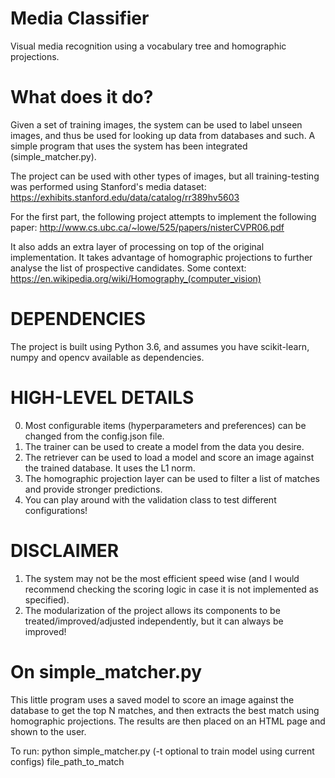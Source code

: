 # Media Classifier
Visual media recognition using a vocabulary tree and homographic projections.

# What does it do?
Given a set of training images, the system can be used to label unseen images, and thus be used for looking up data from databases and such. A simple program that uses the system has been integrated (simple_matcher.py).

The project can be used with other types of images, but all training-testing was performed using Stanford's media dataset:
https://exhibits.stanford.edu/data/catalog/rr389hv5603

For the first part, the following project attempts to implement the following paper:
http://www.cs.ubc.ca/~lowe/525/papers/nisterCVPR06.pdf

It also adds an extra layer of processing on top of the original implementation. It takes advantage of homographic projections to further analyse the list of prospective candidates.
Some context: https://en.wikipedia.org/wiki/Homography_(computer_vision)

# DEPENDENCIES
The project is built using Python 3.6, and assumes you have scikit-learn, numpy and opencv available as dependencies.

# HIGH-LEVEL DETAILS
0. Most configurable items (hyperparameters and preferences) can be changed from the config.json file.
1. The trainer can be used to create a model from the data you desire.
2. The retriever can be used to load a model and score an image against the trained database. It uses the L1 norm.
3. The homographic projection layer can be used to filter a list of matches and provide stronger predictions.
4. You can play around with the validation class to test different configurations!

# DISCLAIMER
1. The system may not be the most efficient speed wise (and I would recommend checking the scoring logic in case it is not implemented as specified). 
2. The modularization of the project allows its components to be treated/improved/adjusted independently, but it can always be improved!


# On simple_matcher.py
This little program uses a saved model to score an image against the database to get the top N matches, and then extracts the best match using homographic projections. The results are then placed on an HTML page and shown to the user.

To run: python simple_matcher.py (-t optional to train model using current configs) file_path_to_match



